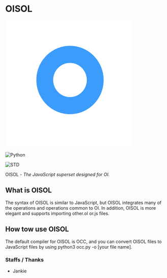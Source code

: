 # OISOL

![Logo](/meta/logo.svg) 

![Python](https://img.shields.io/badge/Powered_By-Python-brightgreen.svg)

![STD](https://img.shields.io/badge/OISO_STD-O23-brightgreen.svg)

OISOL - *The JavaScript superset designed for OI.*


## What is OISOL

The syntax of OISOL is similar to JavaScript, but OISOL integrates many of the operations and operations common to OI. In addition, OISOL is more elegant and supports importing other.ol or.js files.

## How tow use OISOL

The default compiler for OISOL is OCC, and you can convert OISOL files to JavaScript files by using python3 occ.py -o [your file name].

### Staffs / Thanks

- Jankie
